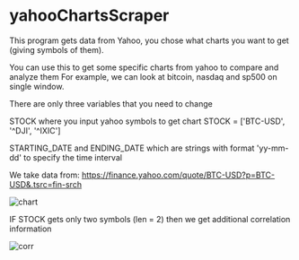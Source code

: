 # yahooChartsScraper
This program gets data from Yahoo, you chose what charts you want to get (giving symbols of them). 

You can use this to get some specific charts from yahoo to compare and analyze them 
For example, we can look at bitcoin, nasdaq and sp500 on single window. 

There are only three variables that you need to change

STOCK where you input yahoo symbols to get chart 
STOCK = ['BTC-USD', '^DJI', '^IXIC']

STARTING_DATE and ENDING_DATE which are strings with format 'yy-mm-dd' to specify the time interval

We take data from: https://finance.yahoo.com/quote/BTC-USD?p=BTC-USD&.tsrc=fin-srch

![chart](https://user-images.githubusercontent.com/61027817/178531903-88e6961e-336e-42c4-be1e-6fdf844b1bea.PNG)


IF STOCK gets only two symbols (len = 2) then we get additional correlation information 


![corr](https://user-images.githubusercontent.com/61027817/178533356-ede1b0e2-7778-4572-b12f-b8e35dfe6603.PNG)
